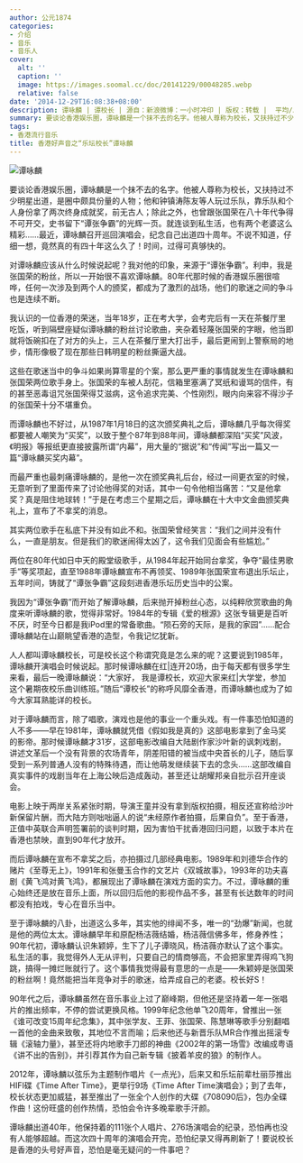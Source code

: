 ```yaml
---
author: 公元1874
categories:
- 介绍
- 音乐
- 音乐人
cover:
  alt: ''
  caption: ''
  image: https://images.soomal.cc/doc/20141229/00048285.webp
  relative: false
date: '2014-12-29T16:08:38+08:00'
description: 谭咏麟 | 谭校长 | 源自：新浪微博：一小时冲印 | 版权：转载 |  平均/总评分：09.18/101
summary: 要谈论香港娱乐圈，谭咏麟是一个抹不去的名字。他被人尊称为校长，又扶持过不少明星出道，是圈中颇具份量的人物；他和钟镇涛陈友等人玩过乐队，靠乐队和个人身份拿了两次终身成就奖，前无古人；除此之外，也曾跟张国荣在八十年代争得不可开交，史书留下“谭张争霸”的光辉一页。就连谈到私生活，也有两个老婆这么精彩……
tags:
- 香港流行音乐
title: 香港好声音之“乐坛校长”谭咏麟
---
```


![谭咏麟](https://images.soomal.cc/doc/20141229/00048285.webp)





要谈论香港娱乐圈，谭咏麟是一个抹不去的名字。他被人尊称为校长，又扶持过不少明星出道，是圈中颇具份量的人物；他和钟镇涛陈友等人玩过乐队，靠乐队和个人身份拿了两次终身成就奖，前无古人；除此之外，也曾跟张国荣在八十年代争得不可开交，史书留下“谭张争霸”的光辉一页。就连谈到私生活，也有两个老婆这么精彩……最近，谭咏麟召开巡回演唱会，纪念自己出道四十周年。不说不知道，仔细一想，竟然真的有四十年这么久了！时间，过得可真够快的。

对谭咏麟应该从什么时候说起呢？我对他的印象，来源于“谭张争霸”。利申，我是张国荣的粉丝，所以一开始很不喜欢谭咏麟。80年代那时候的香港娱乐圈很喧哗，任何一次涉及到两个人的颁奖，都成为了激烈的战场，他们的歌迷之间的争斗也是连续不断。

我认识的一位香港的荣迷，当年18岁，正在考大学，会考完后有一天在茶餐厅里吃饭，听到隔壁座疑似谭咏麟的粉丝讨论歌曲，夹杂着轻蔑张国荣的字眼，他当即就将饭碗扣在了对方的头上，三人在茶餐厅里大打出手，最后更闹到上警察局的地步，情形像极了现在那些日韩明星的粉丝撕逼大战。

这些在歌迷当中的争斗如果尚算零星的个案，那么更严重的事情就发生在谭咏麟和张国荣两位歌手身上。张国荣的车被人刮花，信箱里塞满了冥纸和谩骂的信件，有的甚至恶毒诅咒张国荣得艾滋病，这令追求完美、个性刚烈，眼内向来容不得沙子的张国荣十分不堪重负。

而谭咏麟也不好过，从1987年1月18日的这次颁奖典礼之后，谭咏麟几乎每次得奖都要被人嘲笑为“买奖”，以致于整个87年到88年间，谭咏麟都深陷“买奖”风波，《明报》等报纸更直接披露所谓“内幕”，用大量的“据说”和“传闻”写出一篇又一篇“谭咏麟买奖内幕”。

而最严重也最刺痛谭咏麟的，是他一次在颁奖典礼后台，经过一间更衣室的时候，无意听到了里面传来了讨论他得奖的对话，其中一句令他相当痛苦：“又是他拿奖？真是阻住地球转！”于是在考虑三个星期之后，谭咏麟在十大中文金曲颁奖典礼上，宣布了不拿奖的消息。

其实两位歌手在私底下并没有如此不和。张国荣曾经笑言：“我们之间并没有什么，一直是朋友。但是我们的歌迷闹得太凶了，这令我们见面会有些尴尬。”

两位在80年代如日中天的殿堂级歌手，从1984年起开始同台拿奖，争夺“最佳男歌手”等奖项起，直至1988年谭咏麟宣布不再领奖、1989年张国荣宣布退出乐坛止，五年时间，铸就了“谭张争霸”这段刻进香港乐坛历史当中的公案。

我因为“谭张争霸”而开始了解谭咏麟，后来抛开掉粉丝心态，以纯粹欣赏歌曲的角度来听谭咏麟的歌，觉得非常好。1984年的专辑《爱的根源》这张专辑更是百听不厌，时至今日都是我iPod里的常备歌曲。“陨石旁的天际，是我的家园”……配合谭咏麟站在山巅眺望香港的造型，令我记忆犹新。

人人都叫谭咏麟校长，可是校长这个称谓究竟是怎么来的呢？这要说到1985年，谭咏麟开演唱会时候说起。那时候谭咏麟在红|连开20场，由于每天都有很多学生来看，最后一晚谭咏麟说：“大家好， 我是谭校长，欢迎大家来红|大学堂，参加这个暑期夜校乐曲训练班。”随后“谭校长”的称呼风靡全香港，而谭咏麟也成为了如今大家耳熟能详的校长。

对于谭咏麟而言，除了唱歌，演戏也是他的事业一个重头戏。有一件事恐怕知道的人不多――早在1981年，谭咏麟就凭借《假如我是真的》这部电影拿到了金马奖的影帝。那时候谭咏麟才31岁，这部电影改编自大陆剧作家沙叶新的讽刺戏剧，讲述文革后一个没有背景的农场青年，阴差阳错的被当成中央首长的儿子，随后享受到一系列普通人没有的特殊待遇，而让他萌发继续装下去的念头……这部改编自真实事件的戏剧当年在上海公映后造成轰动，甚至还让胡耀邦亲自批示召开座谈会。

电影上映于两岸关系紧张时期，导演王童并没有拿到版权拍摄，相反还宣称给沙叶新保留片酬，而大陆方则咄咄逼人的说“未经原作者拍摄，后果自负”。至于香港，正值中英联合声明签署前的谈判时期，因为害怕干扰香港回归问题，以致于本片在香港也禁映，直到90年代才放开。

而后谭咏麟在宣布不拿奖之后，亦拍摄过几部经典电影。1989年和刘德华合作的赌片《至尊无上》，1991年和张曼玉合作的文艺片《双城故事》，1993年的功夫喜剧《黄飞鸿对黄飞鸿》，都展现出了谭咏麟在演戏方面的实力。不过，谭咏麟的重心始终还是放在音乐上面，所以回归后他的影视作品不多，甚至有长达数年的时间都没有拍戏，专心在音乐当中。

至于谭咏麟的八卦，出道这么多年，其实他的绯闻不多，唯一的“劲爆”新闻，也就是他的两位太太。谭咏麟早年和原配杨洁薇结婚，杨洁薇信佛多年，修身养性；90年代初，谭咏麟认识朱颖婷，生下了儿子谭晓风，杨洁薇亦默认了这个事实。私生活的事，我觉得外人无从评判，只要自己的情商够高，不会把家里弄得鸡飞狗跳，搞得一摊烂账就行了。这个事情我觉得最有意思的一点是――朱颖婷是张国荣的粉丝啊！竟然能把当年竞争对手的歌迷，给弄成自己的老婆。校长好S！

90年代之后，谭咏麟虽然在音乐事业上过了巅峰期，但他还是坚持着一年一张唱片的推出频率，不停的尝试更换风格。1999年纪念他单飞20周年，曾推出一张《谁可改变15周年纪念集》，其中张学友、王菲、张国荣、陈慧琳等歌手分别翻唱一首他的金曲来致敬，其地位不言而喻；后来他还与新晋乐队MR合作推出摇滚专辑《滚轴力量》，甚至还将内地歌手刀郎的神曲《2002年的第一场雪》改编成粤语《讲不出的告别》，并引荐其作为自己新专辑《披着羊皮的狼》的制作人。

2012年，谭咏麟以弦乐为主题制作唱片《一点光》，后来又和乐坛前辈杜丽莎推出HIFI碟《Time After Time》，更举行9场《Time After Time演唱会》；到了去年，校长状态更加威猛，甚至推出了一张全个人创作的大碟《708090后》，包办全碟作曲！这份旺盛的创作热情，恐怕会令许多晚辈歌手汗颜。

谭咏麟出道40年，他保持着的111张个人唱片、276场演唱会的纪录，恐怕再也没有人能够超越。而这次四十周年的演唱会开完，恐怕纪录又得再刷新了！要说校长是香港的头号好声音，恐怕是毫无疑问的一件事吧？